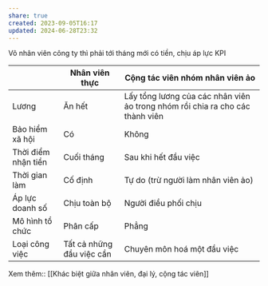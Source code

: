 ```yaml
---
share: true
created: 2023-09-05T16:17
updated: 2024-06-28T23:32
---
```

Vô nhân viên công ty thì phải tới tháng mới có tiền, chịu áp lực KPI

|                     | Nhân viên thực            | Cộng tác viên nhóm nhân viên ảo                                               |
| ------------------- | ------------------------- | ----------------------------------------------------------------------------- |
| Lương               | Ăn hết                    | Lấy tổng lương của các nhân viên ảo trong nhóm rồi chia ra cho các thành viên |
| Bảo hiểm xã hội     | Có                        | Không                                                                         |
| Thời điểm nhận tiền | Cuối tháng                | Sau khi hết đầu việc                                                          |
| Thời gian làm       | Cố định                   | Tự do (trừ người làm nhân viên ảo)                                            |
| Áp lực doanh số     | Chịu toàn bộ              | Người điều phối chịu                                                          |
| Mô hình tổ chức     | Phân cấp                  | Phẳng                                                                         |
| Loại công việc      | Tất cả những đầu việc cần | Chuyên môn hoá một đầu việc                                                   |

Xem thêm:: [[Khác biệt giữa nhân viên, đại lý, cộng tác viên]]